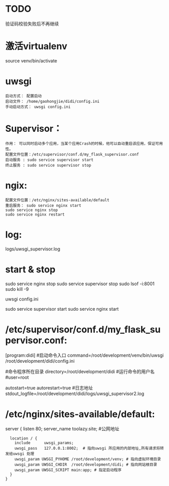 # TODO
验证码校验失败后不再继续
# 激活virtualenv
source venv/bin/activate

# uwsgi
    启动方式： 配置启动
    启动文件： /home/gaohongjie/didi/config.ini
    手动启动方式： uwsgi config.ini
# Supervisor：
    作用： 可以同时启动多个应用，当某个应用Crash的时候，他可以自动重启该应用，保证可用性。
    配置文件位置：/etc/supervisor/conf.d/my_flask_supervisor.conf
    启动服务 : sudo service supervisor start
    终止服务 : sudo service supervisor stop
# ngix:
    配置文件位置：/etc/nginx/sites-available/default
    重启服务： sudo service nginx start
    sudo service nginx stop
    sudo service nginx restart


# log:  
logs/uwsgi_supervisor.log

# start & stop
sudo service nginx stop
sudo service supervisor stop
sudo lsof -i:8001
sudo kill -9

uwsgi config.ini

sudo service supervisor start
sudo service nginx start


# /etc/supervisor/conf.d/my_flask_supervisor.conf:

[program:didi]
#启动命令入口
command=/root/development/venv/bin/uwsgi  /root/development/didi/config.ini

#命令程序所在目录
directory=/root/development/didi
#运行命令的用户名
#user=root

autostart=true
autorestart=true
#日志地址
stdout_logfile=/root/development/didi/logs/uwsgi_supervisor2.log

# /etc/nginx/sites-available/default:

server {
	  listen  80;
	  server_name toolazy.site; #公网地址

	  location / {
		include      uwsgi_params;
		uwsgi_pass   127.0.0.1:8002;  # 指向uwsgi 所应用的内部地址,所有请求将转发给uwsgi 处理
		uwsgi_param UWSGI_PYHOME /root/development/venv; # 指向虚拟环境目录
		uwsgi_param UWSGI_CHDIR  /root/development/didi; # 指向网站根目录
		uwsgi_param UWSGI_SCRIPT main:app; # 指定启动程序
	  }
	}
